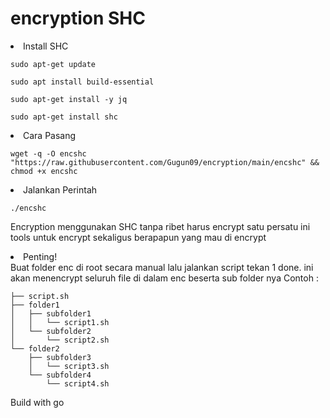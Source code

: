 # encryption SHC

<li>Install SHC</li>
<pre><code>sudo apt-get update</code></pre>
<pre><code>sudo apt install build-essential</code></pre>
<pre><code>sudo apt-get install -y jq</code></pre>
<pre><code>sudo apt-get install shc</code></pre>

<li>Cara Pasang</li>
<pre><code>wget -q -O encshc "https://raw.githubusercontent.com/Gugun09/encryption/main/encshc" && chmod +x encshc</code></pre>
<li>Jalankan Perintah</li>
<pre><code>./encshc</code></pre>

Encryption menggunakan SHC tanpa ribet harus encrypt satu persatu ini tools untuk encrypt sekaligus berapapun yang mau di encrypt

<li>Penting!</li>
Buat folder enc di root secara manual lalu jalankan script tekan 1 done.
ini akan menencrypt seluruh file di dalam enc beserta sub folder nya
Contoh :

    ├── script.sh
    ├── folder1
    │   ├── subfolder1
    │   │   └── script1.sh
    │   └── subfolder2
    │       └── script2.sh
    └── folder2
        ├── subfolder3
        │   └── script3.sh
        └── subfolder4
            └── script4.sh

Build with go
